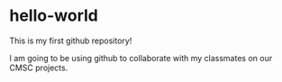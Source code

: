 # hello-world
This is my first github repository!

I am going to be using github to collaborate with my classmates on our CMSC projects.
